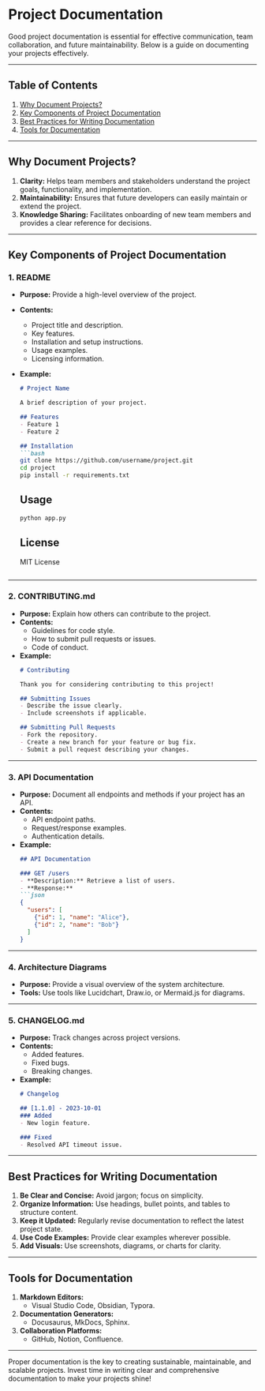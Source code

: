 # Project Documentation

Good project documentation is essential for effective communication, team collaboration, and future maintainability. Below is a guide on documenting your projects effectively.

---

## Table of Contents
1. [Why Document Projects?](#why-document-projects)
2. [Key Components of Project Documentation](#key-components-of-project-documentation)
3. [Best Practices for Writing Documentation](#best-practices-for-writing-documentation)
4. [Tools for Documentation](#tools-for-documentation)

---

## Why Document Projects?
1. **Clarity:** Helps team members and stakeholders understand the project goals, functionality, and implementation.
2. **Maintainability:** Ensures that future developers can easily maintain or extend the project.
3. **Knowledge Sharing:** Facilitates onboarding of new team members and provides a clear reference for decisions.

---

## Key Components of Project Documentation

### 1. README
- **Purpose:** Provide a high-level overview of the project.
- **Contents:**
  - Project title and description.
  - Key features.
  - Installation and setup instructions.
  - Usage examples.
  - Licensing information.
- **Example:**
  ```md
  # Project Name

  A brief description of your project.

  ## Features
  - Feature 1
  - Feature 2

  ## Installation
  ```bash
  git clone https://github.com/username/project.git
  cd project
  pip install -r requirements.txt
  ```

  ## Usage
  ```bash
  python app.py
  ```

  ## License
  MIT License
  ```

---

### 2. CONTRIBUTING.md
- **Purpose:** Explain how others can contribute to the project.
- **Contents:**
  - Guidelines for code style.
  - How to submit pull requests or issues.
  - Code of conduct.
- **Example:**
  ```md
  # Contributing

  Thank you for considering contributing to this project!

  ## Submitting Issues
  - Describe the issue clearly.
  - Include screenshots if applicable.

  ## Submitting Pull Requests
  - Fork the repository.
  - Create a new branch for your feature or bug fix.
  - Submit a pull request describing your changes.
  ```

---

### 3. API Documentation
- **Purpose:** Document all endpoints and methods if your project has an API.
- **Contents:**
  - API endpoint paths.
  - Request/response examples.
  - Authentication details.
- **Example:**
  ```md
  ## API Documentation

  ### GET /users
  - **Description:** Retrieve a list of users.
  - **Response:**
  ```json
  {
    "users": [
      {"id": 1, "name": "Alice"},
      {"id": 2, "name": "Bob"}
    ]
  }
  ```

---

### 4. Architecture Diagrams
- **Purpose:** Provide a visual overview of the system architecture.
- **Tools:** Use tools like Lucidchart, Draw.io, or Mermaid.js for diagrams.

---

### 5. CHANGELOG.md
- **Purpose:** Track changes across project versions.
- **Contents:**
  - Added features.
  - Fixed bugs.
  - Breaking changes.
- **Example:**
  ```md
  # Changelog

  ## [1.1.0] - 2023-10-01
  ### Added
  - New login feature.

  ### Fixed
  - Resolved API timeout issue.
  ```

---

## Best Practices for Writing Documentation
1. **Be Clear and Concise:** Avoid jargon; focus on simplicity.
2. **Organize Information:** Use headings, bullet points, and tables to structure content.
3. **Keep it Updated:** Regularly revise documentation to reflect the latest project state.
4. **Use Code Examples:** Provide clear examples wherever possible.
5. **Add Visuals:** Use screenshots, diagrams, or charts for clarity.

---

## Tools for Documentation
1. **Markdown Editors:**
   - Visual Studio Code, Obsidian, Typora.
2. **Documentation Generators:**
   - Docusaurus, MkDocs, Sphinx.
3. **Collaboration Platforms:**
   - GitHub, Notion, Confluence.

---

Proper documentation is the key to creating sustainable, maintainable, and scalable projects. Invest time in writing clear and comprehensive documentation to make your projects shine!
